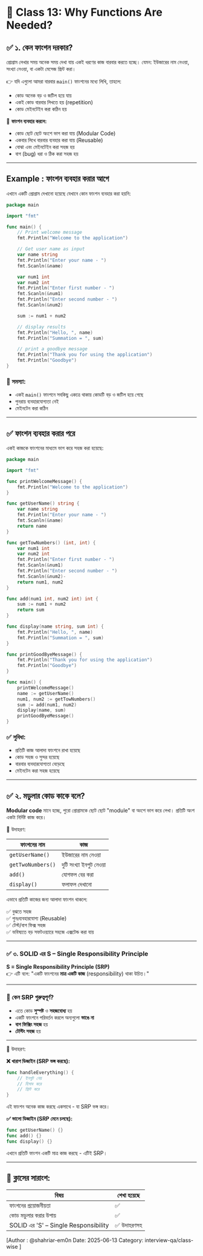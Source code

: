 # 📘 Class 13: Why Functions Are Needed?

## ✅ ১. কেন ফাংশন দরকার?

প্রোগ্রাম লেখার সময় অনেক সময় দেখা যায়  একই ধরণের কাজ বারবার করতে হচ্ছে। যেমন: ইউজারের নাম নেওয়া, সংখ্যা নেওয়া, বা একটা মেসেজ প্রিন্ট করা।

👉 যদি এগুলো আমরা বারবার `main()` ফাংশনের মধ্যে লিখি, তাহলে:
- কোড অনেক বড় ও জটিল হয়ে যায়  
- একই কোড বারবার লিখতে হয় (repetition)  
- কোড মেইনটেইন করা কঠিন হয়

📌 **ফাংশন ব্যবহার করলে:**
- কোড ছোট ছোট অংশে ভাগ করা যায় (Modular Code)
- একবার লিখে বারবার ব্যবহার করা যায় (Reusable)
- বোঝা এবং মেইনটেইন করা সহজ হয়
- বাগ (bug) ধরা ও ঠিক করা সহজ হয়

---

## Example : ফাংশন ব্যবহার করার আগে

এখানে একটি প্রোগ্রাম দেখানো হয়েছে যেখানে কোন ফাংশন ব্যবহার করা হয়নি:

```go
package main

import "fmt"

func main() {
    // Print welcome message
    fmt.Println("Welcome to the application")

    // Get user name as input
    var name string
    fmt.Println("Enter your name - ")
    fmt.Scanln(&name)

    var num1 int
    var num2 int
    fmt.Println("Enter first number - ")
    fmt.Scanln(&num1)
    fmt.Println("Enter second number - ")
    fmt.Scanln(&num2)

    sum := num1 + num2

    // display results
    fmt.Println("Hello, ", name)
    fmt.Println("Summation = ", sum)

    // print a goodbye message
    fmt.Println("Thank you for using the application")
    fmt.Println("Goodbye")
}
```

### 🧠 সমস্যা:
- একই `main()` ফাংশনে সবকিছু একত্রে থাকায় কোডটি বড় ও জটিল হয়ে গেছে
- পুনরায় ব্যবহারযোগ্যতা নেই
- মেইনটেন করা কঠিন

---

## ✅ ফাংশন ব্যবহার করার পরে

একই কাজকে ফাংশনের মাধ্যমে ভাগ করে সহজ করা হয়েছে:

```go
package main

import "fmt"

func printWelcomeMessage() {
    fmt.Println("Welcome to the application")
}

func getUserName() string {
    var name string
    fmt.Println("Enter your name - ")
    fmt.Scanln(&name)
    return name
}

func getTowNumbers() (int, int) {
    var num1 int
    var num2 int
    fmt.Println("Enter first number - ")
    fmt.Scanln(&num1)
    fmt.Println("Enter second number - ")
    fmt.Scanln(&num2)-
    return num1, num2
}

func add(num1 int, num2 int) int {
    sum := num1 + num2
    return sum
}

func display(name string, sum int) {
    fmt.Println("Hello, ", name)
    fmt.Println("Summation = ", sum)
}

func printGoodByeMessage() {
    fmt.Println("Thank you for using the application")
    fmt.Println("Goodbye")
}

func main() {
    printWelcomeMessage()
    name := getUserName()
    num1, num2 := getTowNumbers()
    sum := add(num1, num2)
    display(name, sum)
    printGoodByeMessage()
}
```

### ✅ সুবিধা:
- প্রতিটি কাজ আলাদা ফাংশনে রাখা হয়েছে
- কোড সহজ ও সুন্দর হয়েছে
- বারবার ব্যবহারযোগ্যতা বেড়েছে
- মেইনটেন করা সহজ হয়েছে

---
## ✅ ২. মডুলার কোড কাকে বলে?

**Modular code** মানে হচ্ছে, পুরো প্রোগ্রামকে ছোট ছোট "module" বা অংশে ভাগ করে লেখা। প্রতিটি অংশ একটা নির্দিষ্ট কাজ করে।

📌 উদাহরণ:

| ফাংশনের নাম | কাজ |
|-------------|------|
| `getUserName()` | ইউজারের নাম নেওয়া |
| `getTwoNumbers()` | দুটি সংখ্যা ইনপুট নেওয়া |
| `add()` | যোগফল বের করা |
| `display()` | ফলাফল দেখানো |

এভাবে প্রতিটি কাজের জন্য আলাদা ফাংশন থাকলে:

✅ বুঝতে সহজ  
✅ পুনঃব্যবহারযোগ্য (Reusable)  
✅ টেস্ট/বাগ ফিক্স সহজ  
✅ ভবিষ্যতে বড় সফটওয়্যারে সহজে এক্সটেন্ড করা যায়

---

### ✅ ৩. SOLID এর S – Single Responsibility Principle

**S = Single Responsibility Principle (SRP)**  
👉 এটি বলে: "একটি ফাংশনের **মাত্র একটি কাজ** (responsibility) থাকা উচিত।"

---

### 🧠 কেন SRP গুরুত্বপূর্ণ?

- এতে কোড **সুস্পষ্ট** ও **সহজবোধ্য** হয়
- একটি ফাংশনে পরিবর্তন করলে অন্যগুলো **ভাঙে না**
- **বাগ ফিক্সিং সহজ** হয়
- **টেস্টিং সহজ** হয়

---

📌 উদাহরণ:

**❌ খারাপ ডিজাইন (SRP ভঙ্গ করছে):**
```go
func handleEverything() {
    // ইনপুট নেয়
    // হিসাব করে
    // প্রিন্ট করে
}
```

এই ফাংশন অনেক কাজ করছে একসাথে - যা SRP ভঙ্গ করে।

**✅ ভালো ডিজাইন (SRP মেনে চলছে):**
```go
func getUserName() {}
func add() {}
func display() {}
```

এখানে প্রতিটি ফাংশন একটি মাত্র কাজ করছে - এটিই SRP।

---



## 🎯 ক্লাসের সারাংশ:

| বিষয় | শেখা হয়েছে |
|------|------------|
| ফাংশনের প্রয়োজনীয়তা | ✅ |
| কোড মডুলার করার উপায় | ✅ |
| SOLID এর 'S' – Single Responsibility | ✅ উদাহরণসহ |


[Author : @shahriar-em0n  Date: 2025-06-13 Category: interview-qa/class-wise ]
